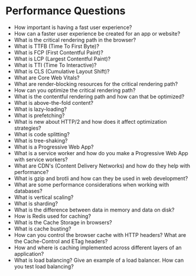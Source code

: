 # Performance Questions
- How important is having a fast user experience?
- How can a faster user experience be created for an app or website?
- What is the critical rendering path in the browser?
- What is TTFB (Time To First Byte)?
- What is FCP (First Contentful Paint)? 
- What is LCP (Largest Contentful Paint)?
- What is TTI (Time To Interactive)?
- What is CLS (Cumulative Layout Shift)? 
- What are Core Web Vitals?
- What are render-blocking resources for the critical rendering path?
- How can you optimize the critical rendering path?
- What is the contentful rendering path and how can that be optimized?
- What is above-the-fold content?
- What is lazy-loading?
- What is prefetching?
- What is new about HTTP/2 and how does it affect optimization strategies?
- What is code splitting?
- What is tree-shaking?
- What is a Progressive Web App?
- What is a service worker and how do you make a Progressive Web App with service workers?
- What are CDN's (Content Delivery Networks) and how do they help with performance?
- What is gzip and brotli and how can they be used in web development?
- What are some performance considerations when working with databases?
- What is vertical scaling?
- What is sharding?
- What is the difference between data in memory and data on disk?
- How is Redis used for caching?
- What is the Cache Storage in browsers?
- What is cache busting?
- How can you control the browser cache with HTTP headers? What are the Cache-Control and ETag headers?
- How and where is caching implemented across different layers of an application?
- What is load balancing? Give an example of a load balancer. How can you test load balancing?

